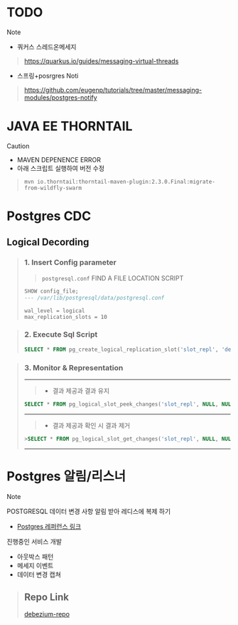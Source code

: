 # TODO 

> [!note]
> 
> - 쿼커스 스레드온메세지
>> https://quarkus.io/guides/messaging-virtual-threads
>
> - 스프링+posrgres Noti
> >https://github.com/eugenp/tutorials/tree/master/messaging-modules/postgres-notify
# JAVA EE THORNTAIL 


> [!CAUTION]
> - MAVEN DEPENENCE ERROR
> - 아래 스크립트 실행하여 버전 수정
>> ```shell
>> mvn io.thorntail:thorntail-maven-plugin:2.3.0.Final:migrate-from-wildfly-swarm
>> ```

# Postgres CDC

## Logical Decording

> ### 1. Insert Config parameter
> > `postgresql.conf` FIND A FILE LOCATION SCRIPT  
>```sql
>SHOW config_file;
> --- /var/lib/postgresql/data/postgresql.conf
>```
> ```
> wal_level = logical           
> max_replication_slots = 10 
> ```

>### 2. Execute Sql Script
>```sql
>SELECT * FROM pg_create_logical_replication_slot('slot_repl', 'decode_test');
>```

>### 3. Monitor & Representation
> ---
>> - 결과 제공과 결과 유지
>```sql
>SELECT * FROM pg_logical_slot_peek_changes('slot_repl', NULL, NULL);
>```
> ---
>> - 결과 제공과 확인 시 결과 제거
>```sql
>>SELECT * FROM pg_logical_slot_get_changes('slot_repl', NULL, NULL);
>```
> ---



# Postgres 알림/리스너

> [!note]
> POSTGRESQL 데이터 변경 사항 알림 받아 레디스에 복제 하기
>  - [Postgres 레퍼런스 링크](https://jdbc.postgresql.org/documentation/server-prepare/)


진행중인 서비스 개발
- 아웃박스 패턴
- 메세지 이벤트 
- 데이터 변경 캡쳐

> Repo Link
> ---
> [debezium-repo](vertx-quickstart)
